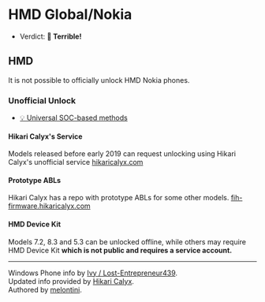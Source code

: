 # HMD Global/Nokia

- Verdict: **🍅 Terrible!**

## HMD

It is not possible to officially unlock HMD Nokia phones.

### Unofficial Unlock

- [💡 Universal SOC-based methods](../../README.md#universal-soc-based-methods)

#### Hikari Calyx's Service

Models released before early 2019 can request unlocking using Hikari Calyx's unofficial service [hikaricalyx.com][hikari-service]

#### Prototype ABLs

Hikari Calyx has a repo with prototype ABLs for some other models. [fih-firmware.hikaricalyx.com][hikari-abl]

#### HMD Device Kit

Models 7.2, 8.3 and 5.3 can be unlocked offline, while others may require HMD Device Kit **which is not public and requires a service account.**

***
Windows Phone info by [Ivy / Lost-Entrepreneur439](https://github.com/Lost-Entrepreneur439).<br/>
Updated info provided by [Hikari Calyx](https://github.com/HikariCalyx).<br/>
Authored by [melontini](https://github.com/melontini).

[hikari-service]:https://hikaricalyx.com/request-bootloader-unlock
[hikari-abl]:https://fih-firmware.hikaricalyx.com/protoabl/
[lumia-unlock]:http://allaboutwindowsphone.com/features/item/24245_Aguideforunlockingthebootloade.php
